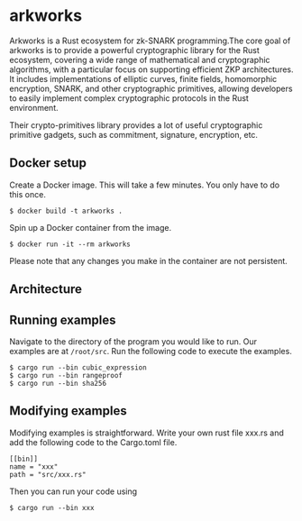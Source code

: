 # arkworks
Arkworks is a Rust ecosystem for zk-SNARK programming.The core goal of arkworks is to provide a powerful cryptographic library for the Rust ecosystem, covering a wide range of mathematical and cryptographic algorithms, with a particular focus on supporting efficient ZKP architectures. It includes implementations of elliptic curves, finite fields, homomorphic encryption, SNARK, and other cryptographic primitives, allowing developers to easily implement complex cryptographic protocols in the Rust environment.

Their crypto-primitives library provides a lot of useful cryptographic primitive gadgets, such as commitment, signature, encryption, etc.

## Docker setup

Create a Docker image. This will take a few minutes. You only have to do 
this once.
```
$ docker build -t arkworks .
```

Spin up a Docker container from the image.
```
$ docker run -it --rm arkworks
```

Please note that any changes you make in the container are not persistent. 

## Architecture

## Running examples

Navigate to the directory of the program you would like to run.
Our examples are at `/root/src`.
Run the following code to execute the examples.
```
$ cargo run --bin cubic_expression
$ cargo run --bin rangeproof
$ cargo run --bin sha256
```

## Modifying examples
Modifying examples is straightforward. Write your own rust file xxx.rs and add the following code to the Cargo.toml file.
```
[[bin]]
name = "xxx"
path = "src/xxx.rs"
```
Then you can run your code using
```
$ cargo run --bin xxx
```


